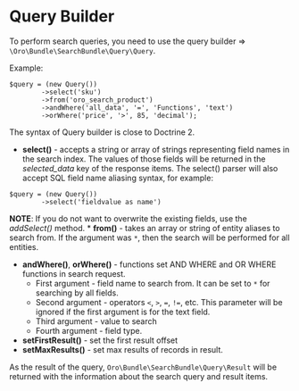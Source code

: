 <a id="search-bundle-query-builder"></a>

# Query Builder

To perform search queries, you need to use the query builder => `\Oro\Bundle\SearchBundle\Query\Query`.

Example:

```none
$query = (new Query())
        ->select('sku')
        ->from('oro_search_product')
        ->andWhere('all_data', '=', 'Functions', 'text')
        ->orWhere('price', '>', 85, 'decimal');
```

The syntax of Query builder is close to Doctrine 2.

- **select()** - accepts a string or array of strings representing field names in the search index. The values of those fields will be returned in the *selected_data* key of the response items. The select() parser will also accept SQL field name aliasing syntax, for example:

```none
$query = (new Query())
        ->select('fieldvalue as name')
```

**NOTE**: If you do not want to overwrite the existing fields, use the *addSelect()* method. \* **from()** - takes an array or string of entity aliases to search from. If the argument was `*`, then the search will be performed for all entities.

- **andWhere()**, **orWhere()** - functions set AND WHERE and OR WHERE functions in search request.
  - First argument - field name to search from. It can be set to `*` for searching by all fields.
  - Second argument - operators `<`, `>`, `=`, `!=`, etc. This parameter will be ignored if the first argument is for the text field.
  - Third argument - value to search
  - Fourth argument - field type.
- **setFirstResult()** - set the first result offset
- **setMaxResults()** - set max results of records in result.

As the result of the query, `Oro\Bundle\SearchBundle\Query\Result` will be returned with the information about the search query and result items.
